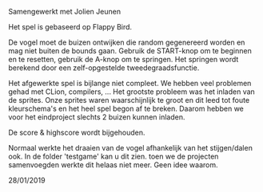 Samengewerkt met Jolien Jeunen

Het spel is gebaseerd op Flappy Bird.

De vogel moet de buizen ontwijken die random gegenereerd worden en mag niet buiten de bounds gaan. Gebruik de START-knop om te beginnen en te resetten, gebruik de A-knop om te springen. Het springen wordt berekend door een zelf-opgestelde tweedegraadsfunctie.

Het afgewerkte spel is bijlange niet compleet. We hebben veel problemen gehad met CLion, compilers, ...
Het grootste probleem was het inladen van de sprites. Onze sprites waren waarschijnlijk te groot en dit leed tot foute kleurschema's en het heel spel begon af te breken.
Daarom hebben we voor het eindproject slechts 2 buizen kunnen inladen.

De score & highscore wordt bijgehouden.

Normaal werkte het draaien van de vogel afhankelijk van het stijgen/dalen ook. In de folder 'testgame' kan u dit zien. toen we de projecten samenvoegden werkte dit helaas niet meer. Geen idee waarom.



28/01/2019
